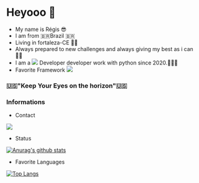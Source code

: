 # Heyooo 👋

- My name is Régis 😎
- I am from 🇧🇷Brazil 🇧🇷
- Living in fortaleza-CE  ✌🏻
- Always prepared to new challenges and always giving my best as i can  💪🏻
- I am a <img src="https://img.shields.io/badge/python-%233776AB.svg?&style=for-the-badge&logo=python&logoColor=white" />  Developer developer work with python since 2020.👨🏽‍💻
- Favorite Framework <img src="https://img.shields.io/badge/django-%23092e20.svg?&style=for-the-badge&logo=django&logoColor=white" />

###  🇺🇸"Keep Your Eyes on the horizon"🇺🇸


### Informations

- Contact

[<img src="https://img.shields.io/badge/linkedin-%230077B5.svg?&style=for-the-badge&logo=linkedin&logoColor=white" />](https://www.linkedin.com/in/r%C3%A9gis-rommel-madeiro-sales-3a2b80196/) 

- Status

[![Anurag's github stats](https://github-readme-stats.vercel.app/api?username=RegisSalesRA&&count_private=true&show_icons=true&theme=tokyonight)](https://github.com/anuraghazra/github-readme-stats) 

- Favorite Languages

[![Top Langs](https://github-readme-stats.vercel.app/api/top-langs/?username=RegisSalesRA&layout=compact)](https://github.com/anuraghazra/github-readme-stats)

<!--
**RegisSalesRA/RegisSalesRA** is a ✨ _special_ ✨ repository because its `README.md` (this file) appears on your GitHub profile.

Here are some ideas to get you started:

- 🔭 I’m currently working on ...
- 🌱 I’m currently learning ...
- 👯 I’m looking to collaborate on ...
- 🤔 I’m looking for help with ...
- 💬 Ask me about ...
- 📫 How to reach me: ...
- 😄 Pronouns: ...
- ⚡ Fun fact: ...
-->
